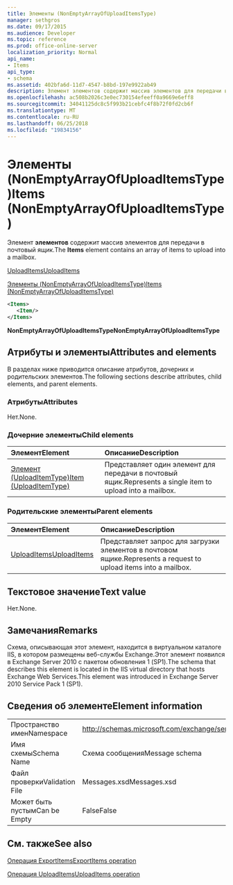 ```yaml
---
title: Элементы (NonEmptyArrayOfUploadItemsType)
manager: sethgros
ms.date: 09/17/2015
ms.audience: Developer
ms.topic: reference
ms.prod: office-online-server
localization_priority: Normal
api_name:
- Items
api_type:
- schema
ms.assetid: 402bfa6d-11d7-4547-b8bd-197e9922ab49
description: Элемент элементов содержит массив элементов для передачи в почтовый ящик.
ms.openlocfilehash: ac508b2026c3e0ec730154efeeff0a9669e6eff8
ms.sourcegitcommit: 34041125dc8c5f993b21cebfc4f8b72f0fd2cb6f
ms.translationtype: MT
ms.contentlocale: ru-RU
ms.lasthandoff: 06/25/2018
ms.locfileid: "19834156"
---
```

# <a name="items-nonemptyarrayofuploaditemstype"></a><span data-ttu-id="64d47-103">Элементы (NonEmptyArrayOfUploadItemsType)</span><span class="sxs-lookup"><span data-stu-id="64d47-103">Items (NonEmptyArrayOfUploadItemsType)</span></span>

<span data-ttu-id="64d47-104">Элемент **элементов** содержит массив элементов для передачи в почтовый ящик.</span><span class="sxs-lookup"><span data-stu-id="64d47-104">The **Items** element contains an array of items to upload into a mailbox.</span></span> 
  
[<span data-ttu-id="64d47-105">UploadItems</span><span class="sxs-lookup"><span data-stu-id="64d47-105">UploadItems</span></span>](uploaditems.md)
  
[<span data-ttu-id="64d47-106">Элементы (NonEmptyArrayOfUploadItemsType)</span><span class="sxs-lookup"><span data-stu-id="64d47-106">Items (NonEmptyArrayOfUploadItemsType)</span></span>](items-nonemptyarrayofuploaditemstype.md)
  
```XML
<Items>
   <Item/>
</Items>
```

 <span data-ttu-id="64d47-107">**NonEmptyArrayOfUploadItemsType**</span><span class="sxs-lookup"><span data-stu-id="64d47-107">**NonEmptyArrayOfUploadItemsType**</span></span>
## <a name="attributes-and-elements"></a><span data-ttu-id="64d47-108">Атрибуты и элементы</span><span class="sxs-lookup"><span data-stu-id="64d47-108">Attributes and elements</span></span>

<span data-ttu-id="64d47-109">В разделах ниже приводится описание атрибутов, дочерних и родительских элементов.</span><span class="sxs-lookup"><span data-stu-id="64d47-109">The following sections describe attributes, child elements, and parent elements.</span></span>
  
### <a name="attributes"></a><span data-ttu-id="64d47-110">Атрибуты</span><span class="sxs-lookup"><span data-stu-id="64d47-110">Attributes</span></span>

<span data-ttu-id="64d47-111">Нет.</span><span class="sxs-lookup"><span data-stu-id="64d47-111">None.</span></span>
  
### <a name="child-elements"></a><span data-ttu-id="64d47-112">Дочерние элементы</span><span class="sxs-lookup"><span data-stu-id="64d47-112">Child elements</span></span>

|<span data-ttu-id="64d47-113">**Элемент**</span><span class="sxs-lookup"><span data-stu-id="64d47-113">**Element**</span></span>|<span data-ttu-id="64d47-114">**Описание**</span><span class="sxs-lookup"><span data-stu-id="64d47-114">**Description**</span></span>|
|:-----|:-----|
|[<span data-ttu-id="64d47-115">Элемент (UploadItemType)</span><span class="sxs-lookup"><span data-stu-id="64d47-115">Item (UploadItemType)</span></span>](item-uploaditemtype.md) <br/> |<span data-ttu-id="64d47-116">Представляет один элемент для передачи в почтовый ящик.</span><span class="sxs-lookup"><span data-stu-id="64d47-116">Represents a single item to upload into a mailbox.</span></span>  <br/> |
   
### <a name="parent-elements"></a><span data-ttu-id="64d47-117">Родительские элементы</span><span class="sxs-lookup"><span data-stu-id="64d47-117">Parent elements</span></span>

|<span data-ttu-id="64d47-118">**Элемент**</span><span class="sxs-lookup"><span data-stu-id="64d47-118">**Element**</span></span>|<span data-ttu-id="64d47-119">**Описание**</span><span class="sxs-lookup"><span data-stu-id="64d47-119">**Description**</span></span>|
|:-----|:-----|
|[<span data-ttu-id="64d47-120">UploadItems</span><span class="sxs-lookup"><span data-stu-id="64d47-120">UploadItems</span></span>](uploaditems.md) <br/> |<span data-ttu-id="64d47-121">Представляет запрос для загрузки элементов в почтовом ящике.</span><span class="sxs-lookup"><span data-stu-id="64d47-121">Represents a request to upload items into a mailbox.</span></span>  <br/> |
   
## <a name="text-value"></a><span data-ttu-id="64d47-122">Текстовое значение</span><span class="sxs-lookup"><span data-stu-id="64d47-122">Text value</span></span>

<span data-ttu-id="64d47-123">Нет.</span><span class="sxs-lookup"><span data-stu-id="64d47-123">None.</span></span>
  
## <a name="remarks"></a><span data-ttu-id="64d47-124">Замечания</span><span class="sxs-lookup"><span data-stu-id="64d47-124">Remarks</span></span>

<span data-ttu-id="64d47-125">Схема, описывающая этот элемент, находится в виртуальном каталоге IIS, в котором размещены веб-службы Exchange.Этот элемент появился в Exchange Server 2010 с пакетом обновления 1 (SP1).</span><span class="sxs-lookup"><span data-stu-id="64d47-125">The schema that describes this element is located in the IIS virtual directory that hosts Exchange Web Services.This element was introduced in Exchange Server 2010 Service Pack 1 (SP1).</span></span>
  
## <a name="element-information"></a><span data-ttu-id="64d47-126">Сведения об элементе</span><span class="sxs-lookup"><span data-stu-id="64d47-126">Element information</span></span>

|||
|:-----|:-----|
|<span data-ttu-id="64d47-127">Пространство имен</span><span class="sxs-lookup"><span data-stu-id="64d47-127">Namespace</span></span>  <br/> |http://schemas.microsoft.com/exchange/services/2006/messages  <br/> |
|<span data-ttu-id="64d47-128">Имя схемы</span><span class="sxs-lookup"><span data-stu-id="64d47-128">Schema Name</span></span>  <br/> |<span data-ttu-id="64d47-129">Схема сообщения</span><span class="sxs-lookup"><span data-stu-id="64d47-129">Message schema</span></span>  <br/> |
|<span data-ttu-id="64d47-130">Файл проверки</span><span class="sxs-lookup"><span data-stu-id="64d47-130">Validation File</span></span>  <br/> |<span data-ttu-id="64d47-131">Messages.xsd</span><span class="sxs-lookup"><span data-stu-id="64d47-131">Messages.xsd</span></span>  <br/> |
|<span data-ttu-id="64d47-132">Может быть пустым</span><span class="sxs-lookup"><span data-stu-id="64d47-132">Can be Empty</span></span>  <br/> |<span data-ttu-id="64d47-133">False</span><span class="sxs-lookup"><span data-stu-id="64d47-133">False</span></span>  <br/> |
   
## <a name="see-also"></a><span data-ttu-id="64d47-134">См. также</span><span class="sxs-lookup"><span data-stu-id="64d47-134">See also</span></span>



[<span data-ttu-id="64d47-135">Операция ExportItems</span><span class="sxs-lookup"><span data-stu-id="64d47-135">ExportItems operation</span></span>](exportitems-operation.md)
  
[<span data-ttu-id="64d47-136">Операция UploadItems</span><span class="sxs-lookup"><span data-stu-id="64d47-136">UploadItems operation</span></span>](uploaditems-operation.md)


